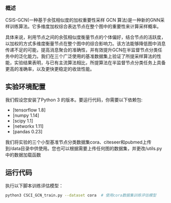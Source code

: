 ### 概述
CSIS-GCN(一种基于余弦相似度的加权重要性采样 GCN 算法)是一种新的GNN采样训练算法。它多维度加权综合表达节点在整个图中的重要性来计算采样概率。

具体来说，利用节点之间的余弦相似度衡量节点的个体偏好，结合节点的活跃度，以加权的方式多维度衡量节点在整个图中的综合影响力。该方法能够降低图中消息传递不足的可能，提高消息聚合的准确性，并有效提升GCN在半监督节点分类任务中的泛化能力。我们在三个广泛使用的基准数据集上验证了所提采样算法的性能，实验结果表明，与已有主流算法相比，所提算法在半监督节点分类任务上具备更高的准确率，以及更快更稳定的收敛性能。

## 实验环境配置
我们假设您安装了Python 3 的版本。要运行代码，你需要以下依赖包:

- [tensorflow 1.8]
- [numpy 1.14]
- [scipy 1.1]
- [networkx 1.11]
- [pandas 0.23]

我们将实验的三个小型基准节点分类数据集cora、citeseer和pubmed上传到/data目录中供使用。您也可以根据需要上传任何图的数据集，并更改/utils.py中的数据加载函数

## 运行代码
执行以下脚本训练评估模型：
```bash
python3 CSCI_GCN_train.py --dataset cora  # 使用cora数据集训练评估模型
```